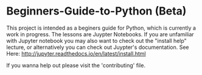 # Beginners-Guide-to-Python (Beta)

This project is intended as a beginers guide for Python, which is currently a work in progress. The lessons are Juypter Notebooks.
If you are unfamiliar with Jupyter notebook you may also want to check out the "install help" lecture, or alternatively you can check out Juypter's documentation. See Here: http://jupyter.readthedocs.io/en/latest/install.html

If you wanna help out please visit the 'contributing' file.

